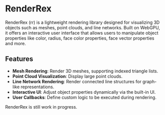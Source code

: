 # RenderRex

RenderRex (rr) is a lightweight rendering library designed for visualizing 3D objects such as meshes, point clouds, and line networks. Built on WebGPU, it offers an interactive user interface that allows
users to manipulate object properties like color, radius, face color properties, face vector properties and more.

## Features

- **Mesh Rendering**: Render 3D meshes, supporting indexed triangle lists.
- **Point Cloud Visualization**: Display large point clouds.
- **Line Network Rendering**: Render connected line structures for graph-like representations.
- **Interactive UI**: Adjust object properties dynamically via the built-in UI.
- **User Callbacks**: Define custom logic to be executed during rendering.

RenderRex is still work in progress.
